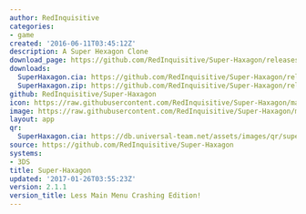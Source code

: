 ```yaml
---
author: RedInquisitive
categories:
- game
created: '2016-06-11T03:45:12Z'
description: A Super Hexagon Clone
download_page: https://github.com/RedInquisitive/Super-Haxagon/releases/tag/2.1.1
downloads:
  SuperHaxagon.cia: https://github.com/RedInquisitive/Super-Haxagon/releases/download/2.1.1/SuperHaxagon.cia
  SuperHaxagon.zip: https://github.com/RedInquisitive/Super-Haxagon/releases/download/2.1.1/SuperHaxagon.zip
github: RedInquisitive/Super-Haxagon
icon: https://raw.githubusercontent.com/RedInquisitive/Super-Haxagon/master/resource/icon-3ds.png
image: https://raw.githubusercontent.com/RedInquisitive/Super-Haxagon/master/media/banner.png
layout: app
qr:
  SuperHaxagon.cia: https://db.universal-team.net/assets/images/qr/superhaxagon.cia.png
source: https://github.com/RedInquisitive/Super-Haxagon
systems:
- 3DS
title: Super-Haxagon
updated: '2017-01-26T03:55:23Z'
version: 2.1.1
version_title: Less Main Menu Crashing Edition!
---
```

